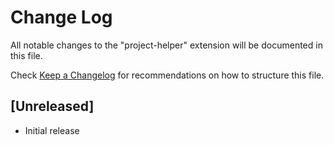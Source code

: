 # Change Log

All notable changes to the "project-helper" extension will be documented in this file.

Check [Keep a Changelog](http://keepachangelog.com/) for recommendations on how to structure this file.

## [Unreleased]

- Initial release